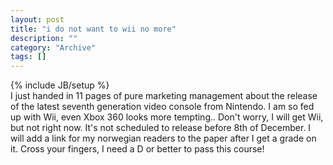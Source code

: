 ```yaml
--- 
layout: post 
title: "i do not want to wii no more"
description: ""
category: "Archive"
tags: []
---
```

{% include JB/setup %}  
I just handed in 11 pages of pure marketing management about the release of the latest seventh generation video console from Nintendo. I am so fed up with Wii, even Xbox 360 looks more tempting.. Don't worry, I will get Wii, but not right now. It's not scheduled to release before 8th of December.
 I will add a link for my norwegian readers to the paper after I get a grade on it. Cross your fingers, I need a D or better to pass this course!
